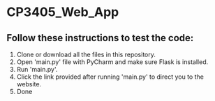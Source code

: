 # CP3405_Web_App
## Follow these instructions to test the code:
1. Clone or download all the files in this repository.
2. Open 'main.py' file with PyCharm and make sure Flask is installed.
3. Run 'main.py'.
4. Click the link provided after running 'main.py' to direct you to the website.
5. Done